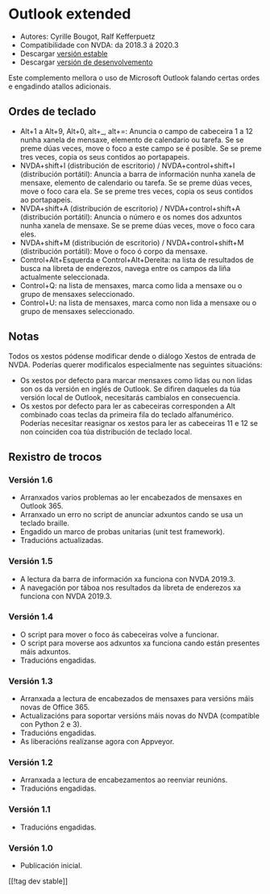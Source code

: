 # Outlook extended #

* Autores: Cyrille Bougot, Ralf Kefferpuetz
* Compatibilidade con NVDA: da 2018.3 á 2020.3
* Descargar [versión estable][1]
* Descargar [versión de desenvolvemento][2]

Este complemento mellora o uso de Microsoft Outlook falando certas ordes e
engadindo atallos adicionais.

## Ordes de teclado

* Alt+1 a Alt+9, Alt+0, alt+_, alt+=: Anuncia o campo de cabeceira 1 a 12
  nunha xanela de mensaxe, elemento de calendario ou tarefa. Se se preme
  dúas veces, move o foco a este campo se é posible. Se se preme tres veces,
  copia os seus contidos ao portapapeis.
* NVDA+shift+I (distribución de escritorio) / NVDA+control+shift+I
  (distribución portátil): Anuncia a barra de información nunha xanela de
  mensaxe, elemento de calendario ou tarefa. Se se preme dúas veces, move o
  foco cara ela. Se se preme tres veces, copia os seus contidos ao
  portapapeis.
* NVDA+shift+A (distribución de escritorio) / NVDA+control+shift+A
  (distribución portátil): Anuncia o número e os nomes dos adxuntos nunha
  xanela de mensaxe. Se se preme dúas veces, move o foco cara eles.
* NVDA+shift+M (distribución de escritorio) / NVDA+control+shift+M
  (distribución portátil): Move o foco ó corpo da mensaxe.
* Control+Alt+Esquerda e Control+Alt+Dereita: na lista de resultados de
  busca na libreta de enderezos, navega entre os campos da liña actualmente
  seleccionada.
* Control+Q: na lista de mensaxes, marca como lida a mensaxe ou o grupo de
  mensaxes seleccionado.
* Control+U: na lista de mensaxes, marca como non lida a mensaxe ou o grupo
  de mensaxes seleccionado.

## Notas

Todos os xestos pódense modificar dende o diálogo Xestos de entrada de
NVDA. Poderías querer modificalos especialmente nas seguintes situacións:

* Os xestos por defecto para marcar mensaxes como lidas ou non lidas son os
  da versión en inglés de Outlook. Se difiren daqueles da túa versión local
  de Outlook, necesitarás cambialos en consecuencia.
* Os xestos por defecto para ler as cabeceiras corresponden a Alt combinado
  coas teclas da primeira fila do teclado alfanumérico. Poderías necesitar
  reasignar os xestos para ler as cabeceiras 11 e 12 se non coinciden coa
  túa distribución de teclado local.

## Rexistro de trocos

### Versión 1.6

* Arranxados varios problemas ao ler encabezados de mensaxes en Outlook 365.
* Arranxado un erro no script de anunciar adxuntos cando se usa un teclado
  braille.
* Engadido un marco de probas unitarias (unit test framework).
* Traducións actualizadas.

### Versión 1.5

* A lectura da barra de información xa funciona con NVDA 2019.3.
* A navegación por táboa nos resultados da libreta de enderezos xa funciona
  con NVDA 2019.3.

### Versión 1.4

* O script para mover o foco ás cabeceiras volve a funcionar.
* O script para moverse aos adxuntos xa funciona cando están presentes máis
  adxuntos.
* Traducións engadidas.

### Versión 1.3

* Arranxada a lectura de encabezados de mensaxes para versións máis novas de
  Office 365.
* Actualizacións para soportar versións máis novas do NVDA (compatible con
  Python 2 e 3).
* Traducións engadidas.
* As liberacións realízanse agora con Appveyor.

### Versión 1.2

* Arranxada a lectura de encabezamentos ao reenviar reunións.
* Traducións engadidas.

### Versión 1.1

* Traducións engadidas.

### Versión 1.0

* Publicación inicial.

[[!tag dev stable]]

[1]: https://addons.nvda-project.org/files/get.php?file=outlookextended

[2]: https://addons.nvda-project.org/files/get.php?file=outlookextended-dev
